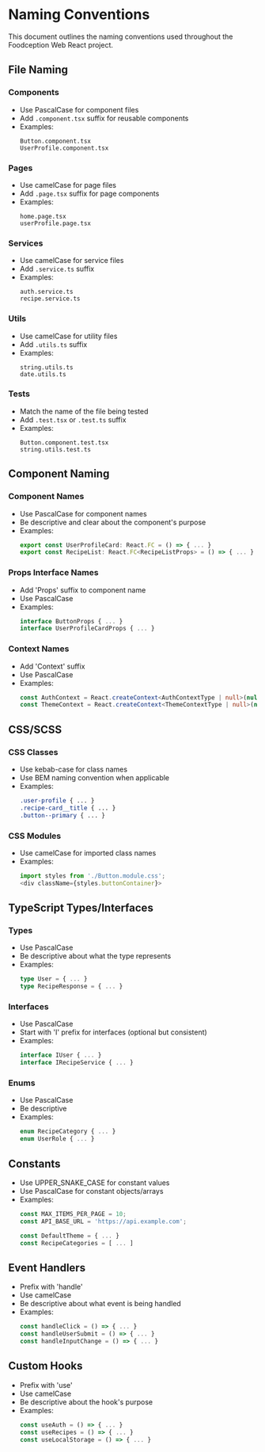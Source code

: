 # Naming Conventions

This document outlines the naming conventions used throughout the Foodception Web React project.

## File Naming

### Components
- Use PascalCase for component files
- Add `.component.tsx` suffix for reusable components
- Examples:
  ```
  Button.component.tsx
  UserProfile.component.tsx
  ```

### Pages
- Use camelCase for page files
- Add `.page.tsx` suffix for page components
- Examples:
  ```
  home.page.tsx
  userProfile.page.tsx
  ```

### Services
- Use camelCase for service files
- Add `.service.ts` suffix
- Examples:
  ```
  auth.service.ts
  recipe.service.ts
  ```

### Utils
- Use camelCase for utility files
- Add `.utils.ts` suffix
- Examples:
  ```
  string.utils.ts
  date.utils.ts
  ```

### Tests
- Match the name of the file being tested
- Add `.test.tsx` or `.test.ts` suffix
- Examples:
  ```
  Button.component.test.tsx
  string.utils.test.ts
  ```

## Component Naming

### Component Names
- Use PascalCase for component names
- Be descriptive and clear about the component's purpose
- Examples:
  ```typescript
  export const UserProfileCard: React.FC = () => { ... }
  export const RecipeList: React.FC<RecipeListProps> = () => { ... }
  ```

### Props Interface Names
- Add 'Props' suffix to component name
- Use PascalCase
- Examples:
  ```typescript
  interface ButtonProps { ... }
  interface UserProfileCardProps { ... }
  ```

### Context Names
- Add 'Context' suffix
- Use PascalCase
- Examples:
  ```typescript
  const AuthContext = React.createContext<AuthContextType | null>(null);
  const ThemeContext = React.createContext<ThemeContextType | null>(null);
  ```

## CSS/SCSS

### CSS Classes
- Use kebab-case for class names
- Use BEM naming convention when applicable
- Examples:
  ```css
  .user-profile { ... }
  .recipe-card__title { ... }
  .button--primary { ... }
  ```

### CSS Modules
- Use camelCase for imported class names
- Examples:
  ```typescript
  import styles from './Button.module.css';
  <div className={styles.buttonContainer}>
  ```

## TypeScript Types/Interfaces

### Types
- Use PascalCase
- Be descriptive about what the type represents
- Examples:
  ```typescript
  type User = { ... }
  type RecipeResponse = { ... }
  ```

### Interfaces
- Use PascalCase
- Start with 'I' prefix for interfaces (optional but consistent)
- Examples:
  ```typescript
  interface IUser { ... }
  interface IRecipeService { ... }
  ```

### Enums
- Use PascalCase
- Be descriptive
- Examples:
  ```typescript
  enum RecipeCategory { ... }
  enum UserRole { ... }
  ```

## Constants
- Use UPPER_SNAKE_CASE for constant values
- Use PascalCase for constant objects/arrays
- Examples:
  ```typescript
  const MAX_ITEMS_PER_PAGE = 10;
  const API_BASE_URL = 'https://api.example.com';
  
  const DefaultTheme = { ... }
  const RecipeCategories = [ ... ]
  ```

## Event Handlers
- Prefix with 'handle'
- Use camelCase
- Be descriptive about what event is being handled
- Examples:
  ```typescript
  const handleClick = () => { ... }
  const handleUserSubmit = () => { ... }
  const handleInputChange = () => { ... }
  ```

## Custom Hooks
- Prefix with 'use'
- Use camelCase
- Be descriptive about the hook's purpose
- Examples:
  ```typescript
  const useAuth = () => { ... }
  const useRecipes = () => { ... }
  const useLocalStorage = () => { ... }
  ```
